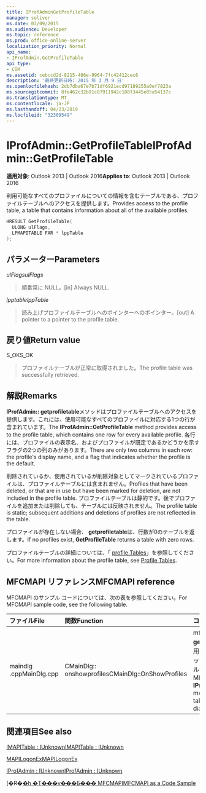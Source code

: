 ```yaml
---
title: IProfAdminGetProfileTable
manager: soliver
ms.date: 03/09/2015
ms.audience: Developer
ms.topic: reference
ms.prod: office-online-server
localization_priority: Normal
api_name:
- IProfAdmin.GetProfileTable
api_type:
- COM
ms.assetid: cebccd2d-8215-486e-9964-7fc42412cec6
description: '最終更新日時: 2015 年 3 月 9 日'
ms.openlocfilehash: 2db7dba67e7b71df6921ecd97189255a0ef7823a
ms.sourcegitcommit: 8fe462c32b91c87911942c188f3445e85a54137c
ms.translationtype: MT
ms.contentlocale: ja-JP
ms.lasthandoff: 04/23/2019
ms.locfileid: "32309549"
---
```

# <a name="iprofadmingetprofiletable"></a><span data-ttu-id="82d48-103">IProfAdmin::GetProfileTable</span><span class="sxs-lookup"><span data-stu-id="82d48-103">IProfAdmin::GetProfileTable</span></span>

  
  
<span data-ttu-id="82d48-104">**適用対象**: Outlook 2013 | Outlook 2016</span><span class="sxs-lookup"><span data-stu-id="82d48-104">**Applies to**: Outlook 2013 | Outlook 2016</span></span> 
  
<span data-ttu-id="82d48-105">利用可能なすべてのプロファイルについての情報を含むテーブルである、プロファイルテーブルへのアクセスを提供します。</span><span class="sxs-lookup"><span data-stu-id="82d48-105">Provides access to the profile table, a table that contains information about all of the available profiles.</span></span>
  
```cpp
HRESULT GetProfileTable(
  ULONG ulFlags,
  LPMAPITABLE FAR * lppTable
);
```

## <a name="parameters"></a><span data-ttu-id="82d48-106">パラメーター</span><span class="sxs-lookup"><span data-stu-id="82d48-106">Parameters</span></span>

 <span data-ttu-id="82d48-107">_ulFlags_</span><span class="sxs-lookup"><span data-stu-id="82d48-107">_ulFlags_</span></span>
  
> <span data-ttu-id="82d48-108">順番常に NULL。</span><span class="sxs-lookup"><span data-stu-id="82d48-108">[in] Always NULL.</span></span>
    
 <span data-ttu-id="82d48-109">_lpptable_</span><span class="sxs-lookup"><span data-stu-id="82d48-109">_lppTable_</span></span>
  
> <span data-ttu-id="82d48-110">読み上げプロファイルテーブルへのポインターへのポインター。</span><span class="sxs-lookup"><span data-stu-id="82d48-110">[out] A pointer to a pointer to the profile table.</span></span>
    
## <a name="return-value"></a><span data-ttu-id="82d48-111">戻り値</span><span class="sxs-lookup"><span data-stu-id="82d48-111">Return value</span></span>

<span data-ttu-id="82d48-112">S_OK</span><span class="sxs-lookup"><span data-stu-id="82d48-112">S_OK</span></span> 
  
> <span data-ttu-id="82d48-113">プロファイルテーブルが正常に取得されました。</span><span class="sxs-lookup"><span data-stu-id="82d48-113">The profile table was successfully retrieved.</span></span>
    
## <a name="remarks"></a><span data-ttu-id="82d48-114">解説</span><span class="sxs-lookup"><span data-stu-id="82d48-114">Remarks</span></span>

<span data-ttu-id="82d48-115">**IProfAdmin:: getprofiletable**メソッドはプロファイルテーブルへのアクセスを提供します。これには、使用可能なすべてのプロファイルに対応する1つの行が含まれています。</span><span class="sxs-lookup"><span data-stu-id="82d48-115">The **IProfAdmin::GetProfileTable** method provides access to the profile table, which contains one row for every available profile.</span></span> <span data-ttu-id="82d48-116">各行には、プロファイルの表示名、およびプロファイルが既定であるかどうかを示すフラグの2つの列のみがあります。</span><span class="sxs-lookup"><span data-stu-id="82d48-116">There are only two columns in each row: the profile's display name, and a flag that indicates whether the profile is the default.</span></span> 
  
<span data-ttu-id="82d48-117">削除されているか、使用されているが削除対象としてマークされているプロファイルは、プロファイルテーブルには含まれません。</span><span class="sxs-lookup"><span data-stu-id="82d48-117">Profiles that have been deleted, or that are in use but have been marked for deletion, are not included in the profile table.</span></span> <span data-ttu-id="82d48-118">プロファイルテーブルは静的です。後でプロファイルを追加または削除しても、テーブルには反映されません。</span><span class="sxs-lookup"><span data-stu-id="82d48-118">The profile table is static; subsequent additions and deletions of profiles are not reflected in the table.</span></span> 
  
<span data-ttu-id="82d48-119">プロファイルが存在しない場合、 **getprofiletable**は、行数が0のテーブルを返します。</span><span class="sxs-lookup"><span data-stu-id="82d48-119">If no profiles exist, **GetProfileTable** returns a table with zero rows.</span></span> 
  
<span data-ttu-id="82d48-120">プロファイルテーブルの詳細については、「 [profile Tables](profile-tables.md)」を参照してください。</span><span class="sxs-lookup"><span data-stu-id="82d48-120">For more information about the profile table, see [Profile Tables](profile-tables.md).</span></span> 
  
## <a name="mfcmapi-reference"></a><span data-ttu-id="82d48-121">MFCMAPI リファレンス</span><span class="sxs-lookup"><span data-stu-id="82d48-121">MFCMAPI reference</span></span>

<span data-ttu-id="82d48-122">MFCMAPI のサンプル コードについては、次の表を参照してください。</span><span class="sxs-lookup"><span data-stu-id="82d48-122">For MFCMAPI sample code, see the following table.</span></span>
  
|<span data-ttu-id="82d48-123">**ファイル**</span><span class="sxs-lookup"><span data-stu-id="82d48-123">**File**</span></span>|<span data-ttu-id="82d48-124">**関数**</span><span class="sxs-lookup"><span data-stu-id="82d48-124">**Function**</span></span>|<span data-ttu-id="82d48-125">**コメント**</span><span class="sxs-lookup"><span data-stu-id="82d48-125">**Comment**</span></span>|
|:-----|:-----|:-----|
|<span data-ttu-id="82d48-126">maindlg .cpp</span><span class="sxs-lookup"><span data-stu-id="82d48-126">MainDlg.cpp</span></span>  <br/> |<span data-ttu-id="82d48-127">CMainDlg:: onshowprofiles</span><span class="sxs-lookup"><span data-stu-id="82d48-127">CMainDlg::OnShowProfiles</span></span>  <br/> |<span data-ttu-id="82d48-128">mfcmapi は、 **IProfAdmin:: getprofiletable**メソッドを使用して、新しいダイアログボックスに表示するプロファイルテーブルを取得します。</span><span class="sxs-lookup"><span data-stu-id="82d48-128">MFCMAPI uses the **IProfAdmin::GetProfileTable** method to get the profile table to display in a new dialog box.</span></span>  <br/> |
   
## <a name="see-also"></a><span data-ttu-id="82d48-129">関連項目</span><span class="sxs-lookup"><span data-stu-id="82d48-129">See also</span></span>



[<span data-ttu-id="82d48-130">IMAPITable : IUnknown</span><span class="sxs-lookup"><span data-stu-id="82d48-130">IMAPITable : IUnknown</span></span>](imapitableiunknown.md)
  
[<span data-ttu-id="82d48-131">MAPILogonEx</span><span class="sxs-lookup"><span data-stu-id="82d48-131">MAPILogonEx</span></span>](mapilogonex.md)
  
[<span data-ttu-id="82d48-132">IProfAdmin : IUnknown</span><span class="sxs-lookup"><span data-stu-id="82d48-132">IProfAdmin : IUnknown</span></span>](iprofadminiunknown.md)


<span data-ttu-id="82d48-133">[�R�[�h �T���v���Ƃ��� MFCMAPI](mfcmapi-as-a-code-sample.md)</span><span class="sxs-lookup"><span data-stu-id="82d48-133">[MFCMAPI as a Code Sample](mfcmapi-as-a-code-sample.md)</span></span>

